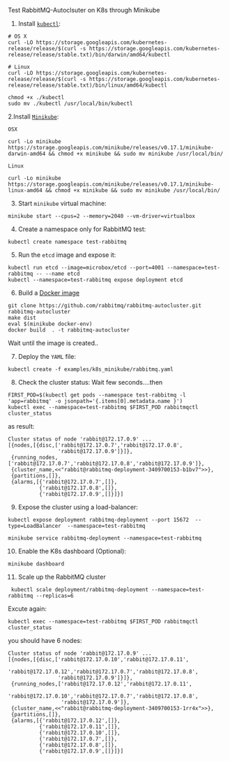 
Test RabbitMQ-Autoclsuter on K8s through Minikube

 1. Install [`kubectl`](https://kubernetes.io/docs/tasks/kubectl/install/): 
```
# OS X
curl -LO https://storage.googleapis.com/kubernetes-release/release/$(curl -s https://storage.googleapis.com/kubernetes-release/release/stable.txt)/bin/darwin/amd64/kubectl

# Linux
curl -LO https://storage.googleapis.com/kubernetes-release/release/$(curl -s https://storage.googleapis.com/kubernetes-release/release/stable.txt)/bin/linux/amd64/kubectl

chmod +x ./kubectl
sudo mv ./kubectl /usr/local/bin/kubectl
```
2.Install [`Minikube`](https://github.com/kubernetes/minikube/releases):

```
OSX

curl -Lo minikube https://storage.googleapis.com/minikube/releases/v0.17.1/minikube-darwin-amd64 && chmod +x minikube && sudo mv minikube /usr/local/bin/

Linux

curl -Lo minikube https://storage.googleapis.com/minikube/releases/v0.17.1/minikube-linux-amd64 && chmod +x minikube && sudo mv minikube /usr/local/bin/
```

3. Start `minikube` virtual machine:
```
minikube start --cpus=2 --memory=2040 --vm-driver=virtualbox
```

4. Create a namespace only for RabbitMQ test:
```
kubectl create namespace test-rabbitmq
```

5. Run the `etcd` image and expose it:
```
kubectl run etcd --image=microbox/etcd --port=4001 --namespace=test-rabbitmq -- --name etcd
kubectl --namespace=test-rabbitmq expose deployment etcd
```
6. Build a [Docker image](https://github.com/rabbitmq/rabbitmq-autocluster/blob/master/Dockerfile)
```
git clone https://github.com/rabbitmq/rabbitmq-autocluster.git rabbitmq-autocluster
make dist
eval $(minikube docker-env)
docker build  . -t rabbitmq-autocluster
```
Wait until the image is created..

7.  Deploy the `YAML` file:

```
kubectl create -f examples/k8s_minikube/rabbitmq.yaml
```

8. Check the cluster status:
Wait  few seconds....then 

```
FIRST_POD=$(kubectl get pods --namespace test-rabbitmq -l 'app=rabbitmq' -o jsonpath='{.items[0].metadata.name }')
kubectl exec --namespace=test-rabbitmq $FIRST_POD rabbitmqctl cluster_status
```
as result:
```
Cluster status of node 'rabbit@172.17.0.9' ...
[{nodes,[{disc,['rabbit@172.17.0.7','rabbit@172.17.0.8',
                'rabbit@172.17.0.9']}]},
 {running_nodes,['rabbit@172.17.0.7','rabbit@172.17.0.8','rabbit@172.17.0.9']},
 {cluster_name,<<"rabbit@rabbitmq-deployment-3409700153-b1bv7">>},
 {partitions,[]},
 {alarms,[{'rabbit@172.17.0.7',[]},
          {'rabbit@172.17.0.8',[]},
          {'rabbit@172.17.0.9',[]}]}]
```


9. Expose the cluster using a load-balancer:

```
kubectl expose deployment rabbitmq-deployment --port 15672  --type=LoadBalancer  --namespace=test-rabbitmq

minikube service rabbitmq-deployment --namespace=test-rabbitmq 

```

10. Enable the K8s dashboard (Optional):
```
minikube dashboard 
```

11. Scale up the RabbitMQ cluster
```
 kubectl scale deployment/rabbitmq-deployment --namespace=test-rabbitmq --replicas=6
```

Excute again:
```
kubectl exec --namespace=test-rabbitmq $FIRST_POD rabbitmqctl cluster_status
```
you should have 6 nodes:
```
Cluster status of node 'rabbit@172.17.0.9' ...
[{nodes,[{disc,['rabbit@172.17.0.10','rabbit@172.17.0.11',
                'rabbit@172.17.0.12','rabbit@172.17.0.7','rabbit@172.17.0.8',
                'rabbit@172.17.0.9']}]},
 {running_nodes,['rabbit@172.17.0.12','rabbit@172.17.0.11',
                 'rabbit@172.17.0.10','rabbit@172.17.0.7','rabbit@172.17.0.8',
                 'rabbit@172.17.0.9']},
 {cluster_name,<<"rabbit@rabbitmq-deployment-3409700153-1rr4x">>},
 {partitions,[]},
 {alarms,[{'rabbit@172.17.0.12',[]},
          {'rabbit@172.17.0.11',[]},
          {'rabbit@172.17.0.10',[]},
          {'rabbit@172.17.0.7',[]},
          {'rabbit@172.17.0.8',[]},
          {'rabbit@172.17.0.9',[]}]}]
```
